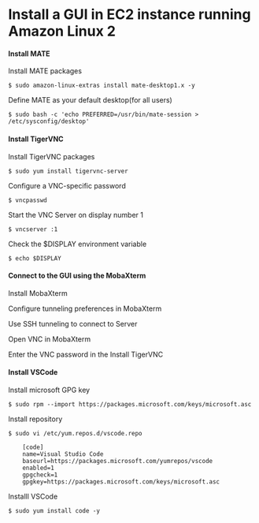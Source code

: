 Install a GUI in EC2 instance running Amazon Linux 2
=============

#### Install MATE

Install MATE packages

    $ sudo amazon-linux-extras install mate-desktop1.x -y

Define MATE as your default desktop(for all users)
 
    $ sudo bash -c 'echo PREFERRED=/usr/bin/mate-session > /etc/sysconfig/desktop'
    
#### Install TigerVNC

Install TigerVNC packages

    $ sudo yum install tigervnc-server

Configure a VNC-specific password

    $ vncpasswd 

Start the VNC Server on display number 1

    $ vncserver :1
    
Check the $DISPLAY environment variable

    $ echo $DISPLAY
    
#### Connect to the GUI using the MobaXterm

Install MobaXterm

Configure tunneling preferences in MobaXterm

Use SSH tunneling to connect to Server

Open VNC in MobaXterm

Enter the VNC password in the Install TigerVNC

#### Install VSCode

Install microsoft GPG key

    $ sudo rpm --import https://packages.microsoft.com/keys/microsoft.asc
    
Install repository

    $ sudo vi /etc/yum.repos.d/vscode.repo
    
```
    [code]
    name=Visual Studio Code
    baseurl=https://packages.microsoft.com/yumrepos/vscode
    enabled=1
    gpgcheck=1
    gpgkey=https://packages.microsoft.com/keys/microsoft.asc
```
    
Installl VSCode

    $ sudo yum install code -y